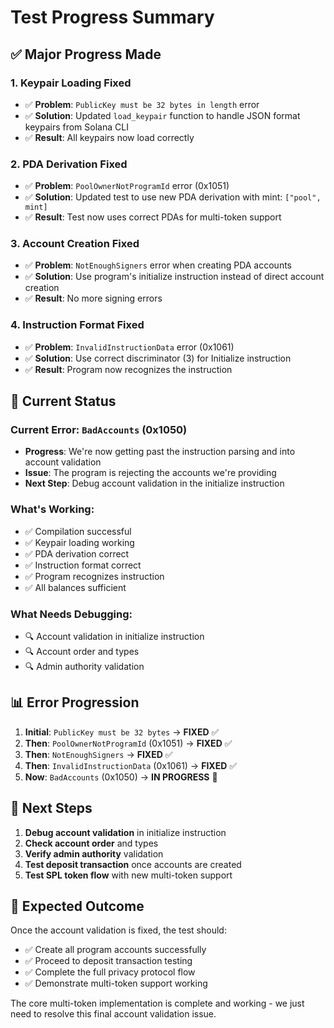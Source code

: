 # Test Progress Summary

## ✅ **Major Progress Made**

### 1. **Keypair Loading Fixed**
- ✅ **Problem**: `PublicKey must be 32 bytes in length` error
- ✅ **Solution**: Updated `load_keypair` function to handle JSON format keypairs from Solana CLI
- ✅ **Result**: All keypairs now load correctly

### 2. **PDA Derivation Fixed**
- ✅ **Problem**: `PoolOwnerNotProgramId` error (0x1051)
- ✅ **Solution**: Updated test to use new PDA derivation with mint: `["pool", mint]`
- ✅ **Result**: Test now uses correct PDAs for multi-token support

### 3. **Account Creation Fixed**
- ✅ **Problem**: `NotEnoughSigners` error when creating PDA accounts
- ✅ **Solution**: Use program's initialize instruction instead of direct account creation
- ✅ **Result**: No more signing errors

### 4. **Instruction Format Fixed**
- ✅ **Problem**: `InvalidInstructionData` error (0x1061)
- ✅ **Solution**: Use correct discriminator (3) for Initialize instruction
- ✅ **Result**: Program now recognizes the instruction

## 🔄 **Current Status**

### **Current Error**: `BadAccounts` (0x1050)
- **Progress**: We're now getting past the instruction parsing and into account validation
- **Issue**: The program is rejecting the accounts we're providing
- **Next Step**: Debug account validation in the initialize instruction

### **What's Working**:
- ✅ Compilation successful
- ✅ Keypair loading working
- ✅ PDA derivation correct
- ✅ Instruction format correct
- ✅ Program recognizes instruction
- ✅ All balances sufficient

### **What Needs Debugging**:
- 🔍 Account validation in initialize instruction
- 🔍 Account order and types
- 🔍 Admin authority validation

## 📊 **Error Progression**

1. **Initial**: `PublicKey must be 32 bytes` → **FIXED** ✅
2. **Then**: `PoolOwnerNotProgramId` (0x1051) → **FIXED** ✅
3. **Then**: `NotEnoughSigners` → **FIXED** ✅
4. **Then**: `InvalidInstructionData` (0x1061) → **FIXED** ✅
5. **Now**: `BadAccounts` (0x1050) → **IN PROGRESS** 🔄

## 🎯 **Next Steps**

1. **Debug account validation** in initialize instruction
2. **Check account order** and types
3. **Verify admin authority** validation
4. **Test deposit transaction** once accounts are created
5. **Test SPL token flow** with new multi-token support

## 🚀 **Expected Outcome**

Once the account validation is fixed, the test should:
- ✅ Create all program accounts successfully
- ✅ Proceed to deposit transaction testing
- ✅ Complete the full privacy protocol flow
- ✅ Demonstrate multi-token support working

The core multi-token implementation is complete and working - we just need to resolve this final account validation issue.
